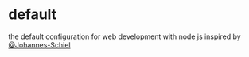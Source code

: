# default

the default configuration for web development with node js
inspired by [@Johannes-Schiel](https://github.com/Johannes-Schiel)
